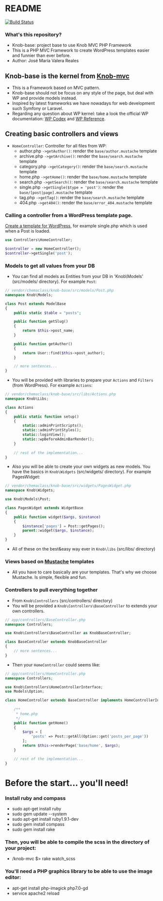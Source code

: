 # README #

[![Build Status](https://travis-ci.org/Chemaclass/knob-base.svg?branch=master)](https://travis-ci.org/Chemaclass/knob-base)

### What's this repository? ###

* Knob-base: project base to use Knob MVC PHP Framework
* This is a PHP MVC Framework to create WordPress templates easier and funnier than ever before.
* Author: José María Valera Reales

## Knob-base is the kernel from [Knob-mvc](https://github.com/Chemaclass/knob-mvc/)

* This is a Framework based on MVC pattern. 
* Knob-base should not be focus on any style of the page, but deal with WP and provide models instead. 
* Inspired by latest frameworks we have nowadays for web development such Symfony or Laravel.
* Regarding any question about WP kernel: take a look the official WP documentation: [WP Codex](https://codex.wordpress.org/) and  [WP Reference](https://developer.wordpress.org/reference/).

## Creating basic controllers and views

* `HomeController`: Controller for all files from WP:
	- author.php `->getAuthor()`: render the `base/author.mustache` template
	- archive.php `->getArchive()`: render the `base/search.mustache` template
	- category.php `->getCategory()`: render the `base/search.mustache` template
	- home.php `->getHome()`: render the `base/home.mustache` template
	- search.php `->getSearch()`: render the `base/search.mustache` template
	- single.php `->getSingle($type = 'post')`: render the `base/[post|page].mustache` template
	- tag.php `->getTag()`: render the `base/search.mustache` template
	- 404.php `->get404()`: render the `base/error_404.mustache` template

### Calling a controller from a WordPress template page.

[Create a template for WordPress](http://codex.wordpress.org/Template_Hierarchy), 
for example single.php which is used when a Post is loaded.

```php
use Controllers\HomeController;

$controller = new HomeController();
$controller->getSingle('post');
```

### Models to get all values from your DB

* You can find all models as Entities from your DB in 'Knob\Models' (src/models/ directory). 
For example `Post`:

```php 
// vendor/chemaclass/knob-base/src/models/Post.php
namespace Knob\Models;

class Post extends ModelBase
{
    public static $table = "posts";

    public function getSlug()
    {
        return $this->post_name;
    }

    public function getAuthor()
    {
        return User::find($this->post_author);
    }

    // more sentences...
}
```

* You will be provided with libraries to prepare your `Actions` and `Filters` (from WordPress). 
For example `Actions`:
```php 
// vendor/chemaclass/knob-base/src/libs/Actions.php
namespace Knob\Libs;

class Actions
{
    public static function setup()
    {
        static::adminPrintScripts();
        static::adminPrintStyles();
        static::loginView();
        static::wpBeforeAdminBarRender();
    }
    
    // rest of the implementation...
}
```

* Also you will be able to create your own widgets as new models. 
You have the basics in `Knob\Widgets` (src/widgets/ directory).
For example PagesWidget:
```php 
// vendor/chemaclass/knob-base/src/widgets/PagesWidget.php
namespace Knob\Widgets;

use Knob\Models\Post;

class PagesWidget extends WidgetBase
{
    public function widget($args, $instance)
    {
        $instance['pages'] = Post::getPages();
        parent::widget($args, $instance);
    }
}
```

* All of these on the best&easy way ever in `Knob\libs` (src/libs/ directory)

### Views based on [Mustache](http://mustache.github.com/) templates

* All you have to care basically are your templates. That's why we choose Mustache. 
Is simple, flexible and fun.

### Controllers to pull everything together

* From `Knob\Controllers` (src/controllers/ directory) 
* You will be provided a `Knob\Controllers\BaseController` to extends your own controllers. 

```php 
// app/controllers/BaseController.php
namespace Controllers;

use Knob\Controllers\BaseController as KnobBaseController;

class BaseController extends KnobBaseController
{
	// more sentences...
}
```

* Then your `HomeController` could seems like: 

```php 
// app/controllers/HomeController.php
namespace Controllers;

use Knob\Controllers\HomeControllerInterface;
use Models\Option;

class HomeController extends BaseController implements HomeControllerInterface {
	
    /**
     * home.php
     */
    public function getHome()
    {
        $args = [
            'posts' => Post::getAll(Option::get('posts_per_page'))
        ];
        return $this->renderPage('base/home', $args);
    }

	// rest of the implementation...
}
```

# Before the start... you'll need! 

### Install ruby and compass 
* sudo apt-get install ruby
* sudo gem update --system
* sudo apt-get install ruby1.9.1-dev
* sudo gem install compass
* sudo gem install rake

### Then, you will be able to compile the scss in the directory of your project: ###
* /knob-mvc $> rake watch_scss

### You'll need a PHP graphics library to be able to use the image editor: ###
* apt-get install php-imagick php7.0-gd
* service apache2 reload 


